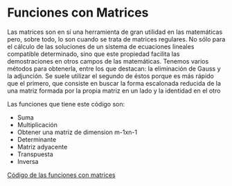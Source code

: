 # Funciones con Matrices

Las matrices son en sí una herramienta de gran utilidad en las matemáticas pero, sobre todo, lo son cuando se trata de matrices regulares. No sólo para el cálculo de las soluciones de un sistema de ecuaciones lineales compatible determinado, sino que este propiedad facilita las demostraciones en otros campos de las matemáticas. 
Tenemos varios métodos para obtenerla, entre los que destacan: la eliminación de Gauss y la adjunción. Se suele utilizar el segundo de éstos porque es más rápido que el primero, que consiste en buscar la forma escalonada reducida de la una matriz formada por la propia matriz en un lado y la identidad en el otro

Las funciones que tiene este código son:
- Suma
- Multiplicación 
- Obtener una matriz de dimension m-1xn-1
- Determinante
- Matriz adyacente
- Transpuesta
- Inversa

[Código de las funciones con matrices](https://github.com/Azazyro/Metodos-Numericos-/blob/master/Funciones%20con%20Matrices/Codigo%20de%20Funciones%20con%20Matrices.py)
